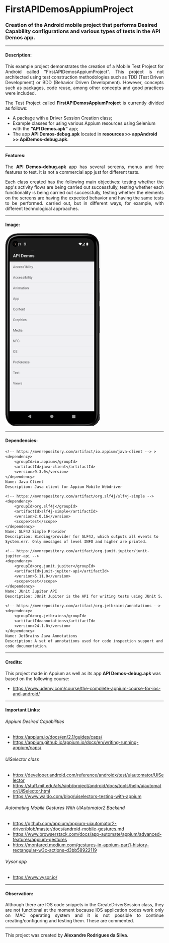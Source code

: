 # FirstAPIDemosAppiumProject
### Creation of the Android mobile project that performs Desired Capability configurations and various types of tests in the API Demos app.

<hr>

#### Description:
<p style="text-align: justify;">This example project demonstrates the creation of a Mobile Test Project for Android called "FirstAPIDemosAppiumProject". 
This project is not architected using test construction methodologies such as TDD (Test Driven Development) or BDD (Behavior Driven Development).
However, concepts such as packages, code reuse, among other concepts and good practices were included.
<p style="text-align: justify;">The Test Project called <b>FirstAPIDemosAppiumProject</b> is currently divided as follows:</p>

- A package with a Driver Session Creation class;
- Example classes for using various Appium resources using Selenium with the **"API Demos.apk"** app;
- The app **API Demos-debug.apk** located in **resources >> appAndroid >> ApiDemos-debug.apk**.

<hr>

#### Features:
<p style="text-align: justify;">The <b>API Demos-debug.apk</b> app has several screens, menus and free features to test. It is not a commercial app just for different tests.</p>
<p style="text-align: justify;">Each class created has the following main objectives: testing whether the app's activity flows are being carried out successfully, testing whether each functionality is being carried out successfully, testing whether the elements on the screens are having the expected behavior and having the same tests to be performed. carried out, but in different ways, for example, with different technological approaches.</p>

<hr>

#### Image:
![img.png](img.png)

<hr>

#### Dependencies:
>
    <!-- https://mvnrepository.com/artifact/io.appium/java-client --> >
    <dependency>
        <groupId>io.appium</groupId>
        <artifactId>java-client</artifactId>
        <version>9.3.0</version>
    </dependency>
    Name: Java Client
    Description: Java client for Appium Mobile Webdriver
>
    <!-- https://mvnrepository.com/artifact/org.slf4j/slf4j-simple -->
    <dependency>
        <groupId>org.slf4j</groupId>
        <artifactId>slf4j-simple</artifactId>
        <version>2.0.16</version>
        <scope>test</scope>
    </dependency>
    Name: SLF4J Simple Provider
    Description: Binding/provider for SLF4J, which outputs all events to System.err. Only messages of level INFO and higher are printed.
>
    <!-- https://mvnrepository.com/artifact/org.junit.jupiter/junit-jupiter-api -->
    <dependency>
        <groupId>org.junit.jupiter</groupId>
        <artifactId>junit-jupiter-api</artifactId>
        <version>5.11.0</version>
        <scope>test</scope>
    </dependency>
    Name: JUnit Jupiter API
    Description: JUnit Jupiter is the API for writing tests using JUnit 5.
>
    <!-- https://mvnrepository.com/artifact/org.jetbrains/annotations -->
    <dependency>
        <groupId>org.jetbrains</groupId>
        <artifactId>annotations</artifactId>
        <version>24.1.0</version>
    </dependency>
    Name: JetBrains Java Annotations
    Description: A set of annotations used for code inspection support and code documentation.
>

<hr>

#### Credits:
This project made in Appium as well as its app **API Demos-debug.apk** was based on the following course:
- https://www.udemy.com/course/the-complete-appium-course-for-ios-and-android/

<hr>

#### Important Links:
###### Appium Desired Capabilities
- https://appium.io/docs/en/2.1/guides/caps/ <br>
- https://appium.github.io/appium.io/docs/en/writing-running-appium/caps/ <br>
###### UiSelector class
- https://developer.android.com/reference/androidx/test/uiautomator/UiSelector <br>
- https://stuff.mit.edu/afs/sipb/project/android/docs/tools/help/uiautomator/UiSelector.html <br>
- https://www.waldo.com/blog/uiselectors-testing-with-appium <br>
###### Automating Mobile Gestures With UiAutomator2 Backend
- https://github.com/appium/appium-uiautomator2-driver/blob/master/docs/android-mobile-gestures.md
- https://www.browserstack.com/docs/app-automate/appium/advanced-features/appium-gestures
- https://monfared.medium.com/gestures-in-appium-part1-history-rectangular-w3c-actions-d3bb58922119
###### Vysor app
- https://www.vysor.io/ <br>

<hr>

#### Observation:
<p style="text-align: justify;">Although there are IOS code snippets in the CreateDriverSession class, they are not functional at the moment because IOS application codes 
work only on MAC operating system and it is not possible to continue creating/configuring and testing them.
These are commented.</p>

<hr>

This project was created by **Alexandre Rodrigues da Silva**.